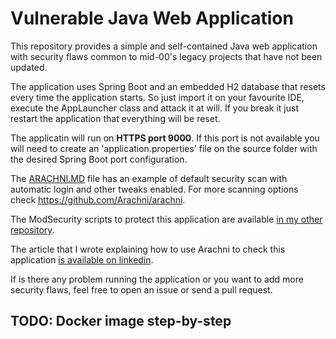 # Vulnerable Java Web Application
This repository provides a simple and self-contained Java web application with security flaws common to mid-00's legacy projects that have not been updated.

The application uses Spring Boot and an embedded H2 database that resets every time the application starts. So just import it on your favourite IDE, execute the AppLauncher class and attack it at will. If you break it just restart the application that everything will be reset.

The applicatin will run on **HTTPS port 9000**. If this port is not available you will need to create an 'application.properties' file on the source folder with the desired Spring Boot port configuration.

The [ARACHNI.MD](https://github.com/rafaelrpinto/VulnerableJavaWebApplication/blob/master/ARACHNI.MD) file has an example of default security scan with automatic login and other tweaks enabled. For more scanning options check https://github.com/Arachni/arachni.

The ModSecurity scripts to protect this application are available [in my other repository](https://github.com/rafaelrpinto/ModSecurityScripts).

The article that I wrote explaining how to use Arachni to check this application [is available on linkedin](https://www.linkedin.com/pulse/identifying-security-flaws-legacy-web-applications-arachni-pinto). 

If is there any problem running the application or you want to add more security flaws, feel free to open an issue or send a pull request.

## TODO: Docker image step-by-step
